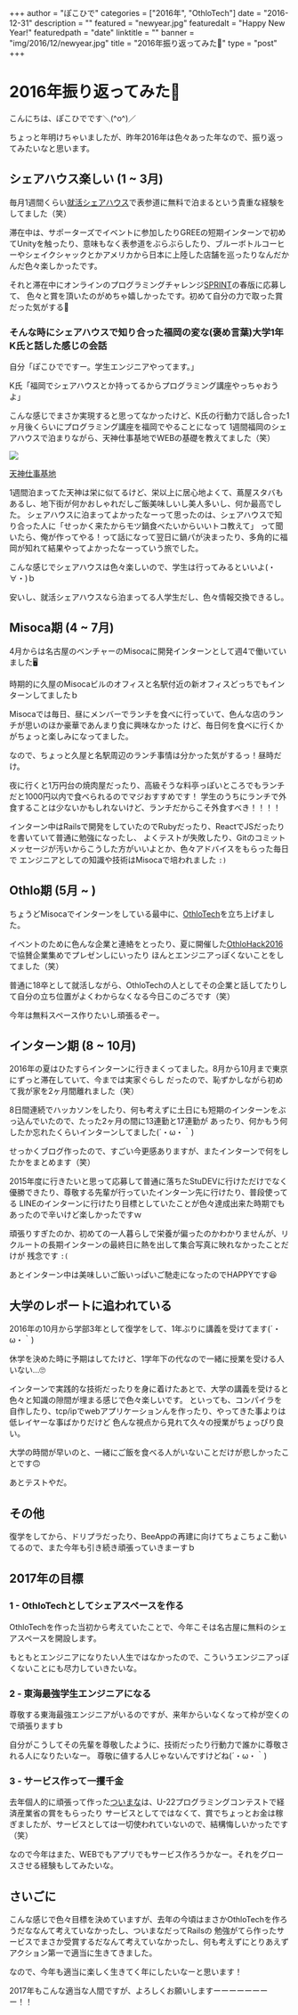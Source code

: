 +++
author = "ぽこひで"
categories = ["2016年", "OthloTech"]
date = "2016-12-31"
description = ""
featured = "newyear.jpg"
featuredalt = "Happy New Year!"
featuredpath = "date"
linktitle = ""
banner = "img/2016/12/newyear.jpg"
title = "2016年振り返ってみた🤗"
type = "post"
+++

# 2016年振り返ってみた🤗

こんにちは、ぽこひでです＼(^o^)／

ちょっと年明けちゃいましたが、昨年2016年は色々あった年なので、振り返ってみたいなと思います。

## シェアハウス楽しい (1 ~ 3月)
毎月1週間くらい[就活シェアハウス](http://shusaposss.com/)で表参道に無料で泊まるという貴重な経験をしてました（笑）

滞在中は、サポーターズでイベントに参加したりGREEの短期インターンで初めてUnityを触ったり、意味もなく表参道をぶらぶらしたり、ブルーボトルコーヒーやシェイクシャックとかアメリカから日本に上陸した店舗を巡ったりなんだかんだ色々楽しかったです。

それと滞在中にオンラインのプログラミングチャレンジ[SPRINT](http://sprint.code-check.io/)の春版に応募して、
色々と賞を頂いたのがめちゃ嬉しかったです。初めて自分の力で取った賞だった気がする🙂

### そんな時にシェアハウスで知り合った福岡の変な(褒め言葉)大学1年K氏と話した感じの会話

自分「ぽこひでですー。学生エンジニアやってます。」

K氏「福岡でシェアハウスとか持ってるからプログラミング講座やっちゃおうよ」

こんな感じでまさか実現すると思ってなかったけど、K氏の行動力で話し合った1ヶ月後くらいにプログラミング講座を福岡でやることになって
1週間福岡のシェアハウスで泊まりながら、天神仕事基地でWEBの基礎を教えてました（笑）

<p><span class="center-image">
    <img src="/img/2016/12/tenjin.jpg" />
</span></p>

[天神仕事基地](http://shigoto-kichi.com/tenjin/)

1週間泊まってた天神は栄に似てるけど、栄以上に居心地よくて、蔦屋スタバもあるし、地下街が何かおしゃれだしご飯美味しいし美人多いし、何か最高でした。
シェアハウスに泊まってよかったなーって思ったのは、シェアハウスで知り合った人に「せっかく来たからモツ鍋食べたいからいいトコ教えて」
って聞いたら、俺が作ってやる！って話になって翌日に鍋パが決まったり、多角的に福岡が知れて結果やってよかったなーっていう旅でした。

こんな感じでシェアハウスは色々楽しいので、学生は行ってみるといいよ(・∀・)ｂ

安いし、就活シェアハウスなら泊まってる人学生だし、色々情報交換できるし。

## Misoca期 (4 ~ 7月)
4月からは名古屋のベンチャーのMisocaに開発インターンとして週4で働いていました🖥

時期的に久屋のMisocaビルのオフィスと名駅付近の新オフィスどっちでもインターンしてましたｂ

Misocaでは毎日、昼にメンバーでランチを食べに行っていて、色んな店のランチが思いのほか豪華であんまり食に興味なかった
けど、毎日何を食べに行くかがちょっと楽しみになってました。

なので、ちょっと久屋と名駅周辺のランチ事情は分かった気がするっ！昼時だけ。

夜に行くと1万円台の焼肉屋だったり、高級そうな料亭っぽいところでもランチだと1000円以内で食べられるのでマジおすすめです！
学生のうちにランチで外食することは少ないかもしれないけど、ランチだからこそ外食すべき！！！！

インターン中はRailsで開発をしていたのでRubyだったり、ReactでJSだったりを書いていて普通に勉強になったし、
よくテストが失敗したり、Gitのコミットメッセージが汚いからこうした方がいいよとか、色々アドバイスをもらった毎日で
エンジニアとしての知識や技術はMisocaで培われました `:)`

## Othlo期 (5月 ~ )

ちょうどMisocaでインターンをしている最中に、[OthloTech](http://www.othlo.tech)を立ち上げました。

イベントのために色んな企業と連絡をとったり、夏に開催した[OthloHack2016](http://hack.othlo.tech)で協賛企業集めでプレゼンしにいったり
ほんとエンジニアっぽくないことをしてました（笑）

普通に18卒として就活しながら、OthloTechの人としてその企業と話してたりして自分の立ち位置がよくわからなくなる今日このごろです（笑）

今年は無料スペース作りたいし頑張るぞー。

## インターン期 (8 ~ 10月)
2016年の夏はひたすらインターンに行きまくってました。8月から10月まで東京にずっと滞在していて、今までは実家ぐらし
だったので、恥ずかしながら初めて我が家を2ヶ月間離れました（笑）

8日間連続でハッカソンをしたり、何も考えずに土日にも短期のインターンをぶっ込んでいたので、たった2ヶ月の間に13連勤と17連勤が
あったり、何かもう何したか忘れたくらいインターンしてました(´・ω・｀)

せっかくブログ作ったので、すごい今更感ありますが、またインターンで何をしたかをまとめます（笑）

2015年度に行きたいと思って応募して普通に落ちたStuDEVに行けただけでなく優勝できたり、尊敬する先輩が行っていたインターン先に行けたり、普段使ってる
LINEのインターンに行けたり目標としていたことが色々達成出来た時期でもあったので辛いけど楽しかったですｗ

頑張りすぎたのか、初めての一人暮らしで栄養が偏ったのかわかりませんが、リクルートの長期インターンの最終日に熱を出して集合写真に映れなかったことだけが
残念です `:(`

あとインターン中は美味しいご飯いっぱいご馳走になったのでHAPPYです😆

## 大学のレポートに追われている
2016年の10月から学部3年として復学をして、1年ぶりに講義を受けてます(´・ω・｀)

休学を決めた時に予期はしてたけど、1学年下の代なので一緒に授業を受ける人いない...🙄

インターンで実践的な技術だったりを身に着けたあとで、大学の講義を受けると色々と知識の隙間が埋まる感じで色々楽しいです。
といっても、コンパイラを自作したり、tcp/ipでwebアプリケーションんを作ったり、やってきた事よりは低レイヤーな事ばかりだけど
色んな視点から見れて久々の授業がちょっぴり良い。

大学の時間が早いのと、一緒にご飯を食べる人がいないことだけが悲しかったことです🙃

あとテストやだ。

## その他

復学をしてから、ドリプラだったり、BeeAppの再建に向けてちょこちょこ動いてるので、また今年も引き続き頑張っていきまーすｂ

## 2017年の目標

### 1 - OthloTechとしてシェアスペースを作る
OthloTechを作った当初から考えていたことで、今年こそは名古屋に無料のシェアスペースを開設します。

もともとエンジニアになりたい人生ではなかったので、こういうエンジニアっぽくないことにも尽力していきたいな。

### 2 - 東海最強学生エンジニアになる
尊敬する東海最強エンジニアがいるのですが、来年からいなくなって枠が空くので頑張りますｂ

自分がこうしてその先輩を尊敬したように、技術だったり行動力で誰かに尊敬される人になりたいなー。
尊敬に値する人じゃないんですけどね(´・ω・｀)

### 3 - サービス作って一攫千金
去年個人的に頑張って作った[ついまな](http://tsuimana.com)は、U-22プログラミングコンテストで経済産業省の賞をもらったり
サービスとしてではなくて、賞でちょっとお金は稼ぎましたが、サービスとしては一切使われていないので、結構悔しいかったです（笑）

なので今年はまた、WEBでもアプリでもサービス作ろうかなー。それをグロースさせる経験もしてみたいな。

## さいごに

こんな感じで色々目標を決めていますが、去年の今頃はまさかOthloTechを作ろうだななんて考えていなかったし、ついまなだってRailsの
勉強がてら作ったサービスでまさか受賞するだなんて考えていなかったし、何も考えずにとりあえずアクション第一で適当に生きてきました。

なので、今年も適当に楽しく生きてく年にしたいなーと思います！

2017年もこんな適当な人間ですが、よろしくお願いしますーーーーーーーー！！
